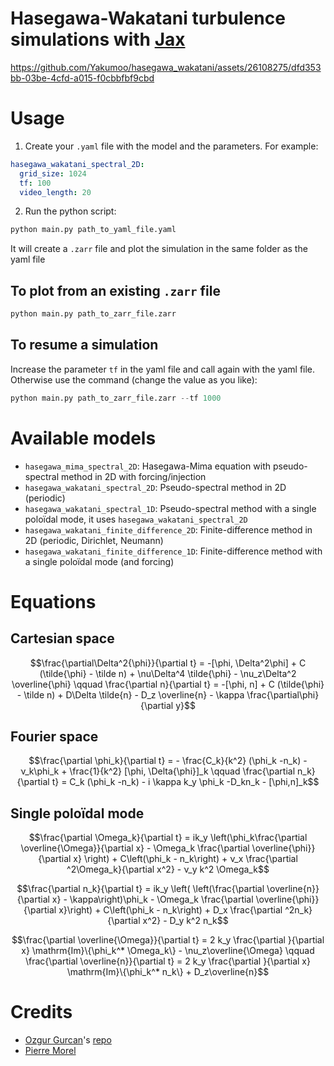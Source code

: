 # Hasegawa-Wakatani turbulence simulations with [Jax](https://jax.readthedocs.io)
https://github.com/Yakumoo/hasegawa_wakatani/assets/26108275/dfd353bb-03be-4cfd-a015-f0cbbfbf9cbd



# Usage
1. Create your `.yaml` file with the model and the parameters. For example:
```yaml
hasegawa_wakatani_spectral_2D:
  grid_size: 1024
  tf: 100
  video_length: 20
```
2. Run the python script:
```python
python main.py path_to_yaml_file.yaml
```
It will create a `.zarr` file and plot the simulation in the same folder as the yaml file

## To plot from an existing `.zarr` file
```python
python main.py path_to_zarr_file.zarr
```

## To resume a simulation
Increase the parameter `tf` in the yaml file and call again with the yaml file.
Otherwise use the command (change the value as you like):
```python
python main.py path_to_zarr_file.zarr --tf 1000
```

# Available models
- `hasegawa_mima_spectral_2D`: Hasegawa-Mima equation with pseudo-spectral method in 2D with forcing/injection
- `hasegawa_wakatani_spectral_2D`: Pseudo-spectral method in 2D (periodic)
- `hasegawa_wakatani_spectral_1D`: Pseudo-spectral method with a single poloïdal mode, it uses `hasegawa_wakatani_spectral_2D`
- `hasegawa_wakatani_finite_difference_2D`: Finite-difference method in 2D (periodic, Dirichlet, Neumann)
- `hasegawa_wakatani_finite_difference_1D`: Finite-difference method with a single poloïdal mode (and forcing)


# Equations
## Cartesian space
$$\frac{\partial\Delta^2{\phi}}{\partial t} = -[\phi, \Delta^2\phi] + C (\tilde{\phi} - \tilde n) + \nu\Delta^4 \tilde{\phi} - \nu_z\Delta^2 \overline{\phi} \qquad \frac{\partial n}{\partial t} = -[\phi, n] + C (\tilde{\phi} - \tilde n) + D\Delta \tilde{n} - D_z \overline{n} - \kappa \frac{\partial\phi}{\partial y}$$
## Fourier space
$$\frac{\partial \phi_k}{\partial t} = - \frac{C_k}{k^2} (\phi_k -n_k) - ν_k\phi_k + \frac{1}{k^2} [\phi, \Delta{\phi}]_k \qquad \frac{\partial n_k}{\partial t} = C_k (\phi_k -n_k) - i \kappa k_y \phi_k -D_kn_k - [\phi,n]_k$$
## Single poloïdal mode
$$\frac{\partial \Omega_k}{\partial t} = ik_y \left(\phi_k\frac{\partial \overline{\Omega}}{\partial x} - \Omega_k \frac{\partial \overline{\phi}}{\partial x} \right) + C\left(\phi_k - n_k\right) + ν_x \frac{\partial ^2\Omega_k}{\partial x^2} - ν_y k^2 \Omega_k$$

$$\frac{\partial n_k}{\partial t} = ik_y \left( \left(\frac{\partial \overline{n}}{\partial x} - \kappa\right)\phi_k - \Omega_k \frac{\partial \overline{\phi}}{\partial x}\right) + C\left(\phi_k - n_k\right) + D_x \frac{\partial ^2n_k}{\partial x^2} - D_y k^2 n_k$$

$$\frac{\partial \overline{\Omega}}{\partial t} = 2 k_y \frac{\partial }{\partial x} \mathrm{Im}\{\phi_k^* \Omega_k\} - \nu_z\overline{\Omega} \qquad \frac{\partial \overline{n}}{\partial t} = 2 k_y \frac{\partial }{\partial x} \mathrm{Im}\{\phi_k^* n_k\} + D_z\overline{n}$$

# Credits
- [Ozgur Gurcan](https://gurcani.github.io)'s [repo](https://github.com/gurcani/hwak_cuda)
- [Pierre Morel](https://www.lpp.polytechnique.fr/-Pierre-Morel)
